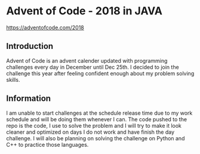# Advent of Code - 2018 in JAVA
https://adventofcode.com/2018

## Introduction
Advent of Code is an advent calender updated with programming challenges every day in December until Dec 25th.
I decided to join the challenge this year after feeling confident enough about my problem solving skills.

## Information
I am unable to start challenges at the schedule release time due to my work schedule and will be doing them whenever I can. The
code pushed to the repo is the code, I use to solve the problem and I will try to make it look cleaner and optimized on days I 
do not work and have finish the day challenge. I will also be planning on solving the challenge on Python and C++ to practice 
those languages. 
